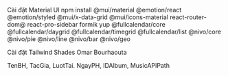Cài đặt Material UI
 npm install @mui/material @emotion/react @emotion/styled @mui/x-data-grid @mui/icons-material react-router-dom@ react-pro-sidebar formik yup @fullcalendar/core @fullcalendar/daygrid @fullcalendar/timegrid @fullcalendar/list @nivo/core @nivo/pie @nivo/line @nivo/bar @nivo/geo

Cài đặt 
Tailwind Shades
Omar Bourhaouta

TenBH, TacGia, LuotTai. NgayPH, IDAlbum, MusicAPIPath
